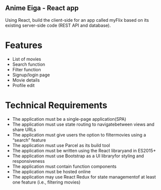 ## Anime Eiga - React app

Using React, build the client-side for an app called myFlix based on its existing server-side code (REST API and database).

# Features

- List of movies
- Search function
- Filter function
- Signup/login page
- Movie details
- Profile edit

# Technical Requirements

- The application must be a single-page application(SPA) 
- The application must use state routing to navigatebetween views and share URLs 
- The application must give users the option to filtermovies using a “search” feature 
- The application must use Parcel as its build tool 
- The application must be written using the React libraryand in ES2015+ 
- The application must use Bootstrap as a UI libraryfor styling and responsiveness 
- The application must contain function components 
- The application must be hosted online 
- The application may use React Redux for state managementof at least one feature (i.e., filtering movies)

